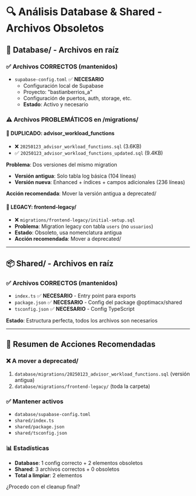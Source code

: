 # 🔍 Análisis Database & Shared - Archivos Obsoletos

## 📂 **Database/** - Archivos en raíz

### ✅ **Archivos CORRECTOS (mantenidos)**
- `supabase-config.toml` ✅ **NECESARIO**
  - Configuración local de Supabase
  - Proyecto: "bastianberrios_a"
  - Configuración de puertos, auth, storage, etc.
  - **Estado**: Activo y necesario

### ⚠️ **Archivos PROBLEMÁTICOS en /migrations/**

#### 🔄 **DUPLICADO: advisor_workload_functions**
- ❌ `20250123_advisor_workload_functions.sql` (3.6KB) 
- ✅ `20250123_advisor_workload_functions_updated.sql` (9.4KB)

**Problema**: Dos versiones del mismo migration
- **Versión antigua**: Solo tabla log básica (104 líneas)
- **Versión nueva**: Enhanced + índices + campos adicionales (236 líneas)

**Acción recomendada**: Mover la versión antigua a deprecated/

#### 📁 **LEGACY: frontend-legacy/**
- ❌ `migrations/frontend-legacy/initial-setup.sql`
- **Problema**: Migration legacy con tabla `users` (no `usuarios`)
- **Estado**: Obsoleto, usa nomenclatura antigua
- **Acción recomendada**: Mover a deprecated/

---

## 📦 **Shared/** - Archivos en raíz

### ✅ **Archivos CORRECTOS (mantenidos)**
- `index.ts` ✅ **NECESARIO** - Entry point para exports
- `package.json` ✅ **NECESARIO** - Config del package @optimacx/shared
- `tsconfig.json` ✅ **NECESARIO** - Config TypeScript

**Estado**: Estructura perfecta, todos los archivos son necesarios

---

## 🎯 **Resumen de Acciones Recomendadas**

### ❌ **A mover a deprecated/**
1. `database/migrations/20250123_advisor_workload_functions.sql` (versión antigua)
2. `database/migrations/frontend-legacy/` (toda la carpeta)

### ✅ **Mantener activos**
- `database/supabase-config.toml` 
- `shared/index.ts`
- `shared/package.json` 
- `shared/tsconfig.json`

### 📊 **Estadísticas**
- **Database**: 1 config correcto + 2 elementos obsoletos
- **Shared**: 3 archivos correctos + 0 obsoletos
- **Total a limpiar**: 2 elementos

¿Procedo con el cleanup final?
